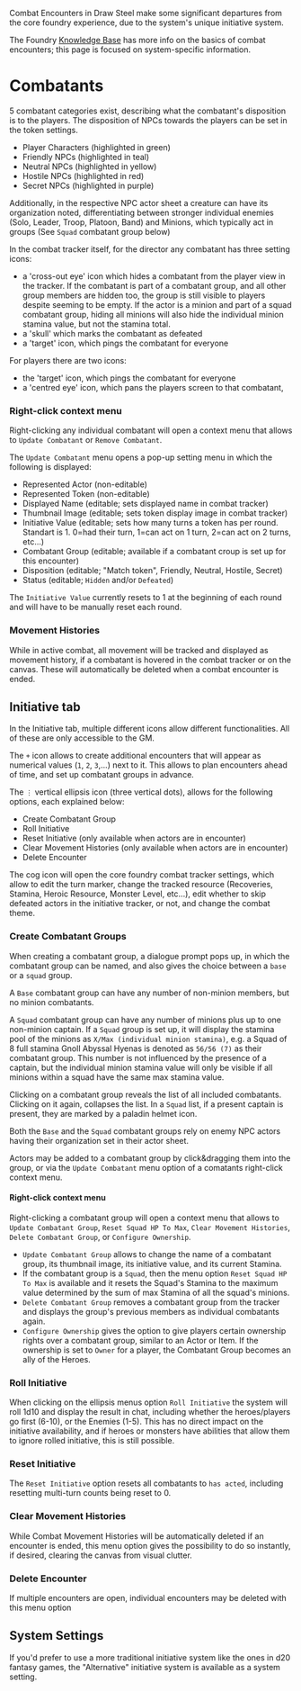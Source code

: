Combat Encounters in Draw Steel make some significant departures from the core foundry experience, due to the system's unique initiative system.

The Foundry [Knowledge Base](https://foundryvtt.com/article/combat/) has more info on the basics of combat encounters; this page is focused on system-specific information.

# Combatants

5 combatant categories exist, describing what the combatant's disposition is to the players. The disposition of NPCs towards the players can be set in the token settings.
+ Player Characters (highlighted in green)
+ Friendly NPCs (highlighted in teal)
+ Neutral NPCs (highlighted in yellow)
+ Hostile NPCs (highlighted in red)
+ Secret NPCs (highlighted in purple)

Additionally, in the respective NPC actor sheet a creature can have its organization
 noted, differentiating between stronger individual enemies (Solo, Leader, Troop, Platoon, Band) and Minions, which typically act in groups (See `Squad` combatant group below)

In the combat tracker itself, for the director any combatant has three setting icons:
+ a 'cross-out eye' icon which hides a combatant from the player view in the tracker. If the combatant is part of a combatant group, and all other group members are hidden too, the group is still visible to players despite seeming to be empty. If the actor is a minion and part of a squad combatant group, hiding all minions will also hide the individual minion stamina value, but not the stamina total.
+ a 'skull' which marks the combatant as defeated
+ a 'target' icon, which pings the combatant for everyone

For players there are two icons:
+ the 'target' icon, which pings the combatant for everyone
+ a 'centred eye' icon, which pans the players screen to that combatant,

### Right-click context menu

Right-clicking any individual combatant will open a context menu that allows to `Update Combatant` or `Remove Combatant`.

The `Update Combatant` menu opens a pop-up setting menu in which the following is displayed:
+ Represented Actor (non-editable)
+ Represented Token (non-editable)
+ Displayed Name (editable; sets displayed name in combat tracker)
+ Thumbnail Image (editable; sets token display image in combat tracker)
+ Initiative Value (editable; sets how many turns a token has per round. Standart is 1. 0=had their turn, 1=can act on 1 turn, 2=can act on 2 turns, etc...)
+ Combatant Group (editable; available if a combatant croup is set up for this encounter)
+ Disposition (editable; "Match token", Friendly, Neutral, Hostile, Secret)
+ Status (editable; `Hidden` and/or `Defeated`)

The `Initiative Value` currently resets to 1 at the beginning of each round and will have to be manually reset each round.

### Movement Histories

While in active combat, all movement will be tracked and displayed as movement history, if a combatant is hovered in the combat tracker or on the canvas. These will automatically be deleted when a combat encounter is ended.

## Initiative tab

In the Initiative tab, multiple different icons allow different functionalities. All of these are only accessible to the GM.

The `+` icon allows to create additional encounters that will appear as numerical values (`1`, `2`, `3`,...)  next to it. This allows to plan encounters ahead of time, and set up combatant groups in advance.

The `⋮` vertical ellipsis icon (three vertical dots), allows for the following options, each explained below:
+ Create Combatant Group
+ Roll Initiative
+ Reset Initiative (only available when actors are in encounter)
+ Clear Movement Histories (only available when actors are in encounter)
+ Delete Encounter

The cog icon will open the core foundry combat tracker settings, which allow to edit the turn marker, change the tracked resource (Recoveries, Stamina, Heroic Resource, Monster Level, etc...), edit whether to skip defeated actors in the initiative tracker, or not, and change the combat theme.

### Create Combatant Groups
When creating a combatant group, a dialogue prompt pops up, in which the combatant group can be named, and also gives the choice between a `base` or a `squad` group.

A `Base` combatant group can have any number of non-minion members, but no minion combatants. 

A `Squad` combatant group can have any number of minions plus up to one non-minion captain. If a `Squad` group is set up, it will display the stamina pool of the minions as `X/Max (individual minion stamina)`, e.g. a Squad of 8 full stamina Gnoll Abyssal Hyenas is denoted as `56/56 (7)` as their combatant group. This number is not influenced by the presence of a captain, but the individual minion stamina value will only be visible if all minions within a squad have the same max stamina value.

Clicking on a combatant group reveals the list of all included combatants. Clicking on it again, collapses the list. In a `Squad` list, if a present captain is present, they are marked by a paladin helmet icon.

Both the `Base` and the `Squad` combatant groups rely on enemy NPC actors having their organization set in their actor sheet.

Actors may be added to a combatant group by click&dragging them into the group, or via the `Update Combatant` menu option of a comatants right-click context menu.

#### Right-click context menu

Right-clicking a combatant group will open a context menu that allows to `Update Combatant Group`, `Reset Squad HP To Max`, `Clear Movement Histories`, `Delete Combatant Group`, or `Configure Ownership`.
+ `Update Combatant Group` allows to change the name of a combatant group, its thumbnail image, its initiative value, and its current Stamina.
+ If the combatant group is a `Squad`, then the menu option `Reset Squad HP To Max` is available and it resets the Squad's Stamina to the maximum value determined by the sum of max Stamina of all the squad's minions.
+ `Delete Combatant Group` removes a combatant group from the tracker and displays the group's previous members as individual combatants again.
+ `Configure Ownership` gives the option to give players certain ownership rights over a combatant group, similar to an Actor or Item. If the ownership is set to `Owner` for a player, the Combatant Group becomes an ally of the Heroes.

### Roll Initiative

When clicking on the ellipsis menus option `Roll Initiative` the system will roll 1d10 and display the result in chat, including whether the heroes/players go first (6-10), or the Enemies (1-5). This has no direct impact on the initiative availability, and if heroes or monsters have abilities that allow them to ignore rolled initiative, this is still possible.

### Reset Initiative

The `Reset Initiative` option resets all combatants to `has acted`, including resetting multi-turn counts being reset to 0.

### Clear Movement Histories

While Combat Movement Histories will be automatically deleted if an encounter is ended, this menu option gives the possibility to do so instantly, if desired, clearing the canvas from visual clutter.

### Delete Encounter

If multiple encounters are open, individual encounters may be deleted with this menu option

## System Settings

If you'd prefer to use a more traditional initiative system like the ones in d20 fantasy games, the "Alternative" initiative system is available as a system setting.